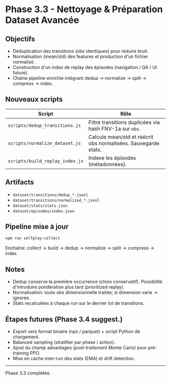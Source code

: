 # Phase 3.3 - Nettoyage & Préparation Dataset Avancée

## Objectifs
- Déduplication des transitions (obs identiques) pour réduire bruit.
- Normalisation (mean/std) des features et production d'un fichier normalisé.
- Construction d'un index de replay des épisodes (navigation / QA / UI future).
- Chaîne pipeline enrichie intégrant dedup -> normalize -> split -> compress -> index.

## Nouveaux scripts
| Script | Rôle |
|--------|------|
| `scripts/dedup_transitions.js` | Filtre transitions duplicées via hash FNV-1a sur `obs`. |
| `scripts/normalize_dataset.js` | Calcule mean/std et réécrit obs normalisées. Sauvegarde stats. |
| `scripts/build_replay_index.js` | Indexe les épisodes (métadonnées). |

## Artifacts
- `dataset/transitions/dedup_*.jsonl`
- `dataset/transitions/normalized_*.jsonl`
- `dataset/stats/stats.json`
- `dataset/episodes/index.json`

## Pipeline mise à jour
```bash
npm run selfplay:collect
```
Enchaîne: collect -> build -> dedup -> normalize -> split -> compress -> index.

## Notes
- Dedup conserve la première occurrence (choix conservatif). Possibilité d'introduire pondération plus tard (prioritized replay).
- Normalisation: toute obs dimensionnelle traitée; si dimension varie -> ignorée.
- Stats recalculées à chaque run sur le dernier lot de transitions.

## Étapes futures (Phase 3.4 suggest.)
- Export vers format binaire (npz / parquet) + script Python de chargement.
- Balanced sampling (stratifier par phase / action). 
- Ajout du champ advantages (post-traitement Monte Carlo) pour pré-training PPO.
- Mise en cache inter-run des stats (EMA) et drift detection.

---
Phase 3.3 complétée.
